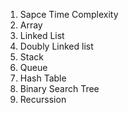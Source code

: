 1. Sapce Time Complexity
2. Array
3. Linked List
4. Doubly Linked list
5. Stack
6. Queue
7. Hash Table
8. Binary Search Tree
9. Recurssion